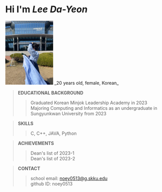 # Hi I'm _Lee Da-Yeon_
<img src="./insta_profile.png" width = "150px" height = "200px" title="myprofile pic"/>
_20 years old, female, Korean_

> __EDUCATIONAL BACKGROUND__
> > Graduated Korean Minjok Leadership Academy in 2023
> > Majoring Computing and Informatics as an undergraduate in Sungyunkwan University from 2023

>  __SKILLS__
> > C, C++, JAVA, Python

>  __ACHIEVEMENTS__
> > Dean's list of 2023-1\
> > Dean's list of 2023-2

>  __CONTACT__
> > school email: noey0513@g.skku.edu\
> > github ID: noey0513
